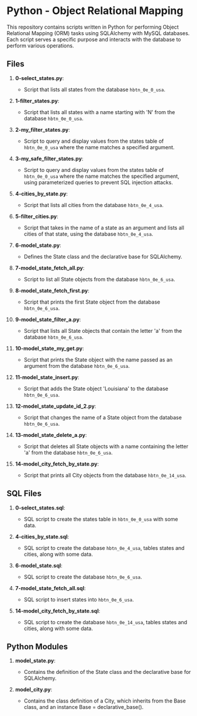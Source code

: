 # Python - Object Relational Mapping

This repository contains scripts written in Python for performing Object Relational Mapping (ORM) tasks using SQLAlchemy with MySQL databases. Each script serves a specific purpose and interacts with the database to perform various operations.

## Files

1. **0-select_states.py**:
   - Script that lists all states from the database `hbtn_0e_0_usa`.
  
2. **1-filter_states.py**:
   - Script that lists all states with a name starting with 'N' from the database `hbtn_0e_0_usa`.

3. **2-my_filter_states.py**:
   - Script to query and display values from the states table of `hbtn_0e_0_usa` where the name matches a specified argument.

4. **3-my_safe_filter_states.py**:
   - Script to query and display values from the states table of `hbtn_0e_0_usa` where the name matches the specified argument, using parameterized queries to prevent SQL injection attacks.

5. **4-cities_by_state.py**:
   - Script that lists all cities from the database `hbtn_0e_4_usa`.

6. **5-filter_cities.py**:
   - Script that takes in the name of a state as an argument and lists all cities of that state, using the database `hbtn_0e_4_usa`.

7. **6-model_state.py**:
   - Defines the State class and the declarative base for SQLAlchemy.

8. **7-model_state_fetch_all.py**:
   - Script to list all State objects from the database `hbtn_0e_6_usa`.

9. **8-model_state_fetch_first.py**:
   - Script that prints the first State object from the database `hbtn_0e_6_usa`.

10. **9-model_state_filter_a.py**:
    - Script that lists all State objects that contain the letter 'a' from the database `hbtn_0e_6_usa`.

11. **10-model_state_my_get.py**:
    - Script that prints the State object with the name passed as an argument from the database `hbtn_0e_6_usa`.

12. **11-model_state_insert.py**:
    - Script that adds the State object 'Louisiana' to the database `hbtn_0e_6_usa`.

13. **12-model_state_update_id_2.py**:
    - Script that changes the name of a State object from the database `hbtn_0e_6_usa`.

14. **13-model_state_delete_a.py**:
    - Script that deletes all State objects with a name containing the letter 'a' from the database `hbtn_0e_6_usa`.

15. **14-model_city_fetch_by_state.py**:
    - Script that prints all City objects from the database `hbtn_0e_14_usa`.

## SQL Files

1. **0-select_states.sql**:
   - SQL script to create the states table in `hbtn_0e_0_usa` with some data.

2. **4-cities_by_state.sql**:
   - SQL script to create the database `hbtn_0e_4_usa`, tables states and cities, along with some data.

3. **6-model_state.sql**:
   - SQL script to create the database `hbtn_0e_6_usa`.

4. **7-model_state_fetch_all.sql**:
   - SQL script to insert states into `hbtn_0e_6_usa`.

5. **14-model_city_fetch_by_state.sql**:
   - SQL script to create the database `hbtn_0e_14_usa`, tables states and cities, along with some data.

## Python Modules

1. **model_state.py**:
   - Contains the definition of the State class and the declarative base for SQLAlchemy.

2. **model_city.py**:
   - Contains the class definition of a City, which inherits from the Base class, and an instance Base = declarative_base().
